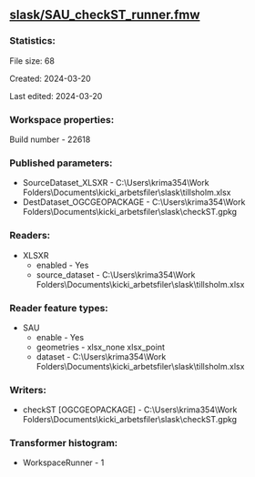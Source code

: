 ﻿## [slask/SAU_checkST_runner.fmw](https://github.com/kicki58/kix_working_dir/blob/master/slask/SAU_checkST_runner.fmw)

### Statistics:
File size: 68

Created: 2024-03-20

Last edited: 2024-03-20


### Workspace properties:
Build number    - 22618

### Published parameters:
*  SourceDataset_XLSXR    -   C:\Users\krima354\Work Folders\Documents\kicki_arbetsfiler\slask\tillsholm.xlsx
*  DestDataset_OGCGEOPACKAGE    -   C:\Users\krima354\Work Folders\Documents\kicki_arbetsfiler\slask\checkST.gpkg

### Readers:
*  XLSXR
    * enabled    -  Yes
    * source_dataset    -   C:\Users\krima354\Work Folders\Documents\kicki_arbetsfiler\slask\tillsholm.xlsx

### Reader feature types:
*  SAU
    * enable - Yes
    * geometries - xlsx_none xlsx_point
    * dataset - C:\Users\krima354\Work Folders\Documents\kicki_arbetsfiler\slask\tillsholm.xlsx


### Writers:
*  checkST [OGCGEOPACKAGE]    -   C:\Users\krima354\Work Folders\Documents\kicki_arbetsfiler\slask\checkST.gpkg


### Transformer histogram:
*  WorkspaceRunner    -   1

